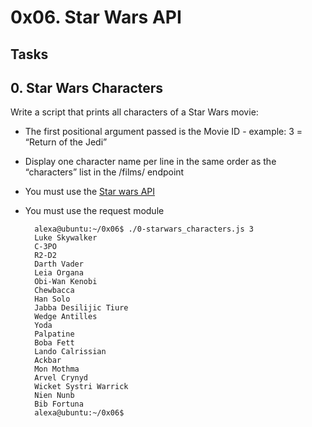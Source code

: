 # 0x06. Star Wars API
## Tasks
## 0. Star Wars Characters
Write a script that prints all characters of a Star Wars movie:

- The first positional argument passed is the Movie ID - example: 3 = “Return of the Jedi”
- Display one character name per line in the same order as the “characters” list in the /films/ endpoint
- You must use the [Star wars API](https://swapi-api.alx-tools.com/)
- You must use the request module

        alexa@ubuntu:~/0x06$ ./0-starwars_characters.js 3
        Luke Skywalker
        C-3PO
        R2-D2
        Darth Vader
        Leia Organa
        Obi-Wan Kenobi
        Chewbacca
        Han Solo
        Jabba Desilijic Tiure
        Wedge Antilles
        Yoda
        Palpatine
        Boba Fett
        Lando Calrissian
        Ackbar
        Mon Mothma
        Arvel Crynyd
        Wicket Systri Warrick
        Nien Nunb
        Bib Fortuna
        alexa@ubuntu:~/0x06$
